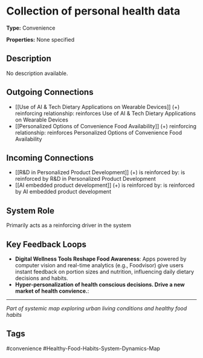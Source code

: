 # Collection of personal health data

**Type:** Convenience

**Properties:** None specified

## Description
No description available.

## Outgoing Connections
- [[Use of AI & Tech Dietary Applications on Wearable Devices]] (+) reinforcing relationship: reinforces Use of AI & Tech Dietary Applications on Wearable Devices
- [[Personalized Options of Convenience Food Availability]] (+) reinforcing relationship: reinforces Personalized Options of Convenience Food Availability

## Incoming Connections
- [[R&D in Personalized Product Development]] (+) is reinforced by: is reinforced by R&D in Personalized Product Development
- [[AI embedded product development]] (+) is reinforced by: is reinforced by AI embedded product development

## System Role
Primarily acts as a reinforcing driver in the system

## Key Feedback Loops
- **Digital Wellness Tools Reshape Food Awareness**: Apps powered by computer vision and real-time analytics (e.g., Foodvisor) give users instant feedback on portion sizes and nutrition, influencing daily dietary decisions and habits.
- **Hyper-personalization of health conscious decisions. Drive a new market of health convience.**: 

---
*Part of systemic map exploring urban living conditions and healthy food habits*

## Tags
#convenience #Healthy-Food-Habits-System-Dynamics-Map
